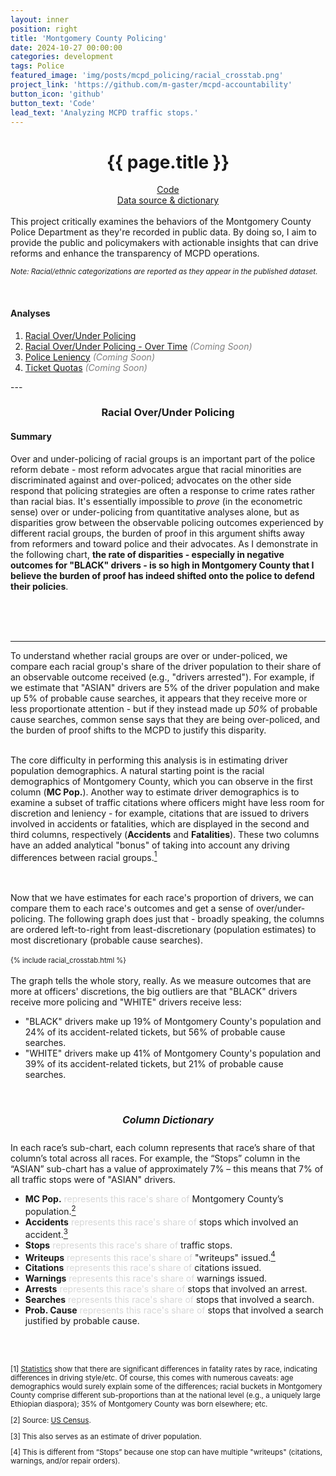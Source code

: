 ```yaml
---
layout: inner
position: right
title: 'Montgomery County Policing'
date: 2024-10-27 00:00:00
categories: development
tags: Police
featured_image: 'img/posts/mcpd_policing/racial_crosstab.png'
project_link: 'https://github.com/m-gaster/mcpd-accountability'
button_icon: 'github'
button_text: 'Code'
lead_text: 'Analyzing MCPD traffic stops.'
---
```


<h1 style="text-align: center;">{{ page.title }}</h1>
<!-- <a href="{{ page.project_link }}" style="float: right; margin-top: 10px;">
    <img src="https://github.githubassets.com/images/modules/logos_page/GitHub-Mark.png" alt="GitHub" style="width: 30px; height: 30px;">
</a> -->
<!-- ## {{ page.lead_text }} -->
<div style="text-align: center;">
    <a href="{{ page.project_link }}">Code</a>
    <br>
    <a href="https://data.montgomerycountymd.gov/Public-Safety/Traffic-Violations/4mse-ku6q">Data source & dictionary</a>
</div>
<br>
This project critically examines the behaviors of the Montgomery County Police Department as they're recorded in public data. By doing so, I aim to provide the public and policymakers with actionable insights that can drive reforms and enhance the transparency of MCPD operations.

<sup><i>Note: Racial/ethnic categorizations are reported as they appear in the published dataset.</i></sup>

<br>
<h4 style="text-align: left;">Analyses</h4>

<style>
  .coming-soon {
    color: gray;
    font-style: italic;
  }
</style>

<ol>
  <li><a href="#Over-Policing">Racial Over/Under Policing</a></li>
  <li>
    <a href="">Racial Over/Under Policing - Over Time</a>
    <span class="coming-soon">(Coming Soon)</span>
  </li> <!-- Have rates changed over time? -->
  <li>
    <a href="">Police Leniency</a>
    <span class="coming-soon">(Coming Soon)</span>
  </li> <!-- 9 mph etc; -->
  <!-- 
  <li>
    <a href="">Police Leniency 2</a>
    <span class="coming-soon">(Coming Soon)</span>
  </li> 
  Citations per stop / Other outcomes, controlling for speed. Cit/stop | Accident or fatality. etc.
  -->
  <li>
    <a href="">Ticket Quotas</a>
    <span class="coming-soon">(Coming Soon)</span>
  </li>
  <!-- Reference: https://www.montgomerycountymd.gov/COUNCIL/Resources/Files/PoliceAC/Minutes/2021/Minutes11082021.pdf -->
</ol>
---

<div style="text-align: center;">
    <h3 id="Over-Policing">Racial Over/Under Policing</h3>
</div>



<h4>Summary</h4>
<p style="font-size:14px">
Over and under-policing of racial groups is an important part of the police reform debate - most reform advocates argue that racial minorities are discriminated against and over-policed; advocates on the other side respond that policing strategies are often a response to crime rates rather than racial bias. It's essentially impossible to <i>prove</i> (in the econometric sense) over or under-policing from quantitative analyses alone, but as disparities grow between the observable policing outcomes experienced by different racial groups, the burden of proof in this argument shifts away from reformers and toward police and their advocates. As I demonstrate in the following chart, <b>the rate of disparities - especially in negative outcomes for "BLACK" drivers - is so high in Montgomery County that I believe the burden of proof has indeed shifted onto the police to defend their policies</b>.<br><br>

<!-- One additional piece of context should be provided to the reader: in 2021, then MCPD Chief of Police Marcus Jones was presented with this chart (well, not exactly this chart, because it only comprised data up to 2021). He summarily disregarded it, saying (in defence of the MCPD not performing any quantitative analyses of racial disparities in traffic stops)"the study was done using census data and, I and others, believe that the OLO analysis is flawed because you are not looking at the driving population" (<a href="{{ '/assets/Minutes11082021.pdf' | relative_url }}">Source</a>. Note that he had confused my research with <a href="https://www.montgomerycountymd.gov/OLO/Resources/Files/2021_Reports/OLOReport21-10.pdf">this report</a>, which employed the same demographic-to-outcome-ratio analysis.) It seems that Chief Jones was unaware that traffic stop data contains information on each driver's city - determining which drivers are from Montgomery County is not trivial, but it is doable. -->

<br><br> <!-- , and to increase transparency. -->
<hr>
To understand whether racial groups are over or under-policed, we compare each racial group's share of the driver population to their share of an observable outcome received (e.g., "drivers arrested"). For example, if we estimate that "ASIAN" drivers are 5% of the driver population and make up 5% of probable cause searches, it appears that they receive more or less proportionate attention - but if they instead made up <i>50%</i> of probable cause searches, common sense says that they are being over-policed, and the burden of proof shifts to the MCPD to justify this disparity.<br><br>

The core difficulty in performing this analysis is in estimating driver population demographics. A natural starting point is the racial demographics of Montgomery County, which you can observe in the first column (<b>MC Pop.</b>). Another way to estimate driver demographics is to examine a subset of traffic citations where officers might have less room for discretion and leniency - for example, citations that are issued to drivers involved in accidents or fatalities, which are displayed in the second and third columns, respectively (<b>Accidents</b> and <b>Fatalities</b>). These two columns have an added analytical "bonus" of taking into account any driving differences between racial groups.<a href="#footnote-1"><sup>1</sup></a>

<br>
<br>
<!-- For each racial group, we then compare the proportion of drivers to the proportion of outcomes. -->
<!-- After deriving estimates for each race's proportion of drivers, we can then compare outcomes to  -->
Now that we have estimates for each race's proportion of drivers, we can compare them to each race's outcomes and get a sense of over/under-policing. The following graph does just that - broadly speaking, the columns are ordered left-to-right from least-discretionary (population estimates) to most discretionary (probable cause searches).
<br>
<br>
<!-- <style>
.iframe-container {
    overflow-x: auto; 
    width: 146%;
    height: 600px;
    min_height: 600px;
}

<!-- .styled-iframe {
    transform: scale(.76);
    transform-origin: center;
    transform-origin: 0 0;
    width: 95%;
    height: 125%;
    border: 1px solid #ccc;
    overflow: hidden;
}
</style>
<div class="iframe-container">
    <iframe src="/assets/racial_crosstab.html" class="styled-iframe" scrolling='no'></iframe>
</div>   TODO: make slightly smaller -->



<style>
.scaled-content {
    transform: scale(0.8); /* Adjust the scale factor as needed */
    transform-origin: top left; /* Adjust the origin if needed */
    overflow: hidden; /* Hide any overflow if necessary */
    width: 150%; /* Ensure the container takes full width */
    height: auto; /* Adjust height as needed */
    padding: 0;
    margin: 0;
    /* height: 80%; */
}
</style>

<div class="scaled-content">
    {% include racial_crosstab.html %}
</div>

The graph tells the whole story, really. As we measure outcomes that are more at officers' discretions, the big outliers are that "BLACK" drivers receive more policing and "WHITE" drivers receive less:

<ul>
<li>"BLACK" drivers make up 19% of Montgomery County's population and 24% of its accident-related tickets, but 56% of probable cause searches.</li>
<li>"WHITE" drivers make up 41% of Montgomery County's population and 39% of its accident-related tickets, but 21% of probable cause searches.</li>
</ul>



<br>
<h5 style="text-align: center; font-size:16px"><b>Column Dictionary</b></h5>
<p style="font-size:14px">
In each race’s sub-chart, each column represents that race’s share of that column’s total across all races. For example, the “Stops” column in the
“ASIAN” sub-chart has a value of approximately 7% – this means that 7% of all traffic stops 
were of "ASIAN" drivers.
</p>
<style>
    .translucent-greyed-out {
        color: rgba(128, 128, 128, 0.3); /* Adjust alpha value for desired translucency */
    }
</style>
<ul>
  <li><b> MC Pop.</b> <span class="translucent-greyed-out">represents this race's share of</span> Montgomery County’s population.<a href="#footnote-2"><sup>2</sup></a></li>
  <li><b> Accidents</b> <span class="translucent-greyed-out">represents this race's share of</span> stops which involved an accident.<a href="#footnote-3"><sup>3</sup></a></li>
  <li><b> Stops</b> <span class="translucent-greyed-out">represents this race's share of</span> traffic stops.</li>
  <li><b> Writeups</b> <span class="translucent-greyed-out">represents this race's share of</span> "writeups" issued.<a href="#footnote-4"><sup>4</sup></a></li>
  <li><b> Citations</b> <span class="translucent-greyed-out">represents this race's share of</span> citations issued.</li>
  <li><b> Warnings</b> <span class="translucent-greyed-out">represents this race's share of</span> warnings issued.</li>
  <li><b> Arrests</b> <span class="translucent-greyed-out">represents this race's share of</span> stops that involved an arrest.</li>
  <li><b> Searches</b> <span class="translucent-greyed-out">represents this race's share of</span> stops that involved a search.</li>
  <li><b> Prob. Cause</b> <span class="translucent-greyed-out">represents this race's share of</span> stops that involved a search justified by probable cause.</li>
</ul>





<br><br>
<!-- Footnotes -->
<p id="footnote-1" style="font-size: smaller;">[1] <a href="{{ 'assets/Race and Ethnicity Traffic Safety Facts 2020 Data.pdf' | relative_url }}">Statistics</a> show that there are significant differences in fatality rates by race, indicating differences in driving style/etc. Of course, this comes with numerous caveats: age demographics would surely explain some of the differences; racial buckets in Montgomery County comprise different sub-proportions than at the national level (e.g., a uniquely large Ethiopian diaspora); 35% of Montgomery County was born elsewhere; etc.</p>
<p id="footnote-2" style="font-size: smaller;">[2] Source: <a href="https://data.census.gov/profile/Montgomery_County,_Maryland?g=0500000US24031"> US Census</a>.</p>
<p id="footnote-3" style="font-size: smaller;">[3] This also serves as an estimate of driver population.</p>
<p id="footnote-4" style="font-size: smaller;">[4] This is different from “Stops” because one stop can have multiple "writeups" (citations, warnings, and/or repair orders).</p>


